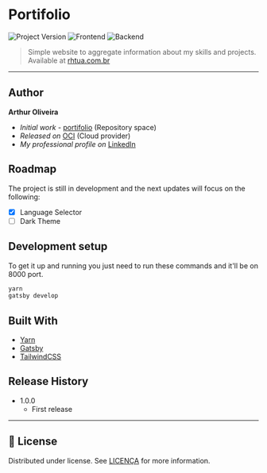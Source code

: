 # Portifolio

![Project Version][version-image]
![Frontend][Frontend-image]
![Backend][Backend-image]

> Simple website to aggregate information about my skills and projects. Available at [rhtua.com.br](rhtua.com.br)

---

## Author

**Arthur Oliveira**

* *Initial work* - [portifolio][repository-url] (Repository space)
* *Released on* [OCI][cloud-provider-url] (Cloud provider)
* *My professional profile on* [LinkedIn][linkedin-url]

## Roadmap

The project is still in development and the next updates will focus on the following:

- [X] Language Selector
- [ ] Dark Theme

## Development setup

To get it up and running you just need to run these commands and it'll be on 8000 port.

```sh
yarn
gatsby develop
```

## Built With

* [Yarn](https://yarnpkg.com/)
* [Gatsby](https://www.gatsbyjs.com/)
* [TailwindCSS](https://tailwindcss.com/)

## Release History

* 1.0.0
    * First release

---

## 📝 License

Distributed under license. See [LICENÇA](LICENSE.md) for more information.


<!-- Markdown link & img dfn's -->


[header-link]: https://github.com/rhtua

[repository-url]: https://github.com/rhtua/portifolio

[cloud-provider-url]: https://www.oracle.com/br/cloud/

[linkedin-url]: https://www.linkedin.com/in/rhtua


[version-image]: https://img.shields.io/badge/Version-1.0.0-brightgreen?style=for-the-badge

[Frontend-image]: https://img.shields.io/badge/Frontend-Gatsby-purple?style=for-the-badge

[Backend-image]: https://img.shields.io/badge/Language-Javascript-important?style=for-the-badge
